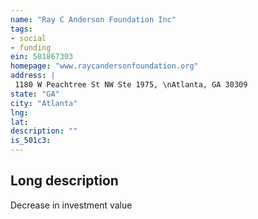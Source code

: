 ```yaml
---
name: "Ray C Anderson Foundation Inc"
tags:
- social
- funding
ein: 581867303
homepage: "www.raycandersonfoundation.org"
address: |
 1180 W Peachtree St NW Ste 1975, \nAtlanta, GA 30309
state: "GA"
city: "Atlanta"
lng: 
lat: 
description: ""
is_501c3: 
---
```


## Long description

Decrease in investment value
